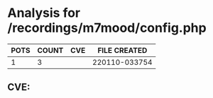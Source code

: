 # Analysis for /recordings/m7mood/config.php
| POTS | COUNT | CVE | FILE CREATED |
|---|---|---|---|
| 1 | 3 | | 220110-033754 |

## CVE: 